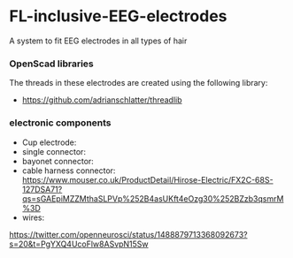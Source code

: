 # FL-inclusive-EEG-electrodes
A system to fit EEG electrodes in all types of hair


### OpenScad libraries
The threads in these electrodes are created using the following library:
- https://github.com/adrianschlatter/threadlib


### electronic components
- Cup electrode:
- single connector:
- bayonet connector:
- cable harness connector: https://www.mouser.co.uk/ProductDetail/Hirose-Electric/FX2C-68S-127DSA71?qs=sGAEpiMZZMthaSLPVp%252B4asUKft4eOzg30%252BZzb3qsmrM%3D
- wires: 


https://twitter.com/openneurosci/status/1488879713368092673?s=20&t=PgYXQ4UcoFlw8ASvpN15Sw
